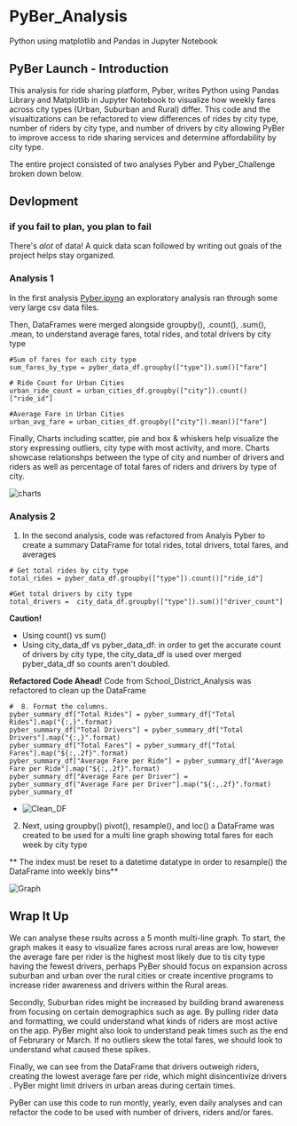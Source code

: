 # PyBer_Analysis
Python using matplotlib and Pandas in Jupyter Notebook

## PyBer Launch - Introduction
This analysis for ride sharing platform, Pyber, writes Python using Pandas Library and Matplotlib in Jupyter Notebook to visualize how weekly fares across city types (Urban, Suburban and Rural) differ. This code and the visualtizations can be refactored to view differences of rides by city type, number of riders by city type, and number of drivers by city allowing PyBer to improve access to ride sharing services and determine affordability by city type.

The entire project consisted of two analyses Pyber and Pyber_Challenge broken down below.

## Devlopment
### if you fail to plan, you plan to fail
There's _alot_ of data! A quick data scan followed by writing out goals of the project helps stay organized. 

### Analysis 1
In the first analysis [Pyber.ipyng](http://localhost:8888/notebooks/PyBer_Analysis/Pyber.ipynb) an exploratory analysis ran through some very large csv data files.

Then, DataFrames were merged alongside groupby(), .count(), .sum(), .mean, to understand average fares, total rides, and total drivers by city type

```
#Sum of fares for each city type
sum_fares_by_type = pyber_data_df.groupby(["type"]).sum()["fare"]

# Ride Count for Urban Cities
urban_ride_count = urban_cities_df.groupby(["city"]).count()["ride_id"]

#Average Fare in Urban Cities
urban_avg_fare = urban_cities_df.groupby(["city"]).mean()["fare"]

```

Finally, Charts including scatter, pie and box & whiskers help visualize the story expressing outliers, city type with most activity, and more. Charts showcase relationshps between the type of city and number of drivers and riders as well as percentage of total fares of riders and drivers by type of city.


![charts](https://user-images.githubusercontent.com/79612565/115090829-c32caf00-9eca-11eb-95ba-50adc3868ac8.png)

### Analysis 2
1. In the second analysis, code was refactored from Analyis Pyber to create a summary DataFrame for total rides, total drivers, total fares, and averages

```
# Get total rides by city type
total_rides = pyber_data_df.groupby(["type"]).count()["ride_id"]

#Get total drivers by city type
total_drivers =  city_data_df.groupby(["type"]).sum()["driver_count"]

```

**Caution!** 
- Using count() vs sum()
- Using city_data_df vs pyber_data_df: in order to get the accurate count of drivers by city type, the city_data_df is used over merged pyber_data_df so counts aren't doubled.

**Refactored Code Ahead!** Code from School_District_Analysis was refactored to clean up the DataFrame

```
#  8. Format the columns.
pyber_summary_df["Total Rides"] = pyber_summary_df["Total Rides"].map("{:,}".format)
pyber_summary_df["Total Drivers"] = pyber_summary_df["Total Drivers"].map("{:,}".format)
pyber_summary_df["Total Fares"] = pyber_summary_df["Total Fares"].map("${:,.2f}".format)
pyber_summary_df["Average Fare per Ride"] = pyber_summary_df["Average Fare per Ride"].map("${:,.2f}".format)
pyber_summary_df["Average Fare per Driver"] = pyber_summary_df["Average Fare per Driver"].map("${:,.2f}".format)
pyber_summary_df
```

- ![Clean_DF](https://user-images.githubusercontent.com/79612565/115090845-d2136180-9eca-11eb-977d-ad78abf04781.png)

2. Next, using groupby() pivot(), resample(), and loc() a  DataFrame was created to be used for a multi line graph showing total fares for each week by city type 

** The index must be reset to a datetime datatype in order to resample() the DataFrame into weekly bins**

![Graph](https://user-images.githubusercontent.com/79612565/115090792-a8f2d100-9eca-11eb-8fcf-21565c52af1a.png)


## Wrap It Up
We can analyse these rsults across a 5 month multi-line graph. To start, the graph makes it easy to visualize fares across rural areas are low, however the average fare per rider is the highest most likely due to tis city type having the fewest drivers, perhaps PyBer should focus on expansion across suburban and urban over the rural cities or create incentive programs to increase rider awareness and drivers within the Rural areas.


Secondly, Suburban rides might be increased by building brand awareness from focusing on certain demographics such as age. By pulling rider data and formatting, we could understand what kinds of riders are most active on the app. PyBer might also look to understand peak times such as the end of Februrary or March. If no outliers skew the total fares, we should look to understand what caused these spikes.  

Finally, we can see from the DataFrame that drivers outweigh riders, creating the lowest average fare per ride, which might disincentivize drivers . PyBer might limit drivers in urban areas during certain times.

PyBer can use this code to run montly, yearly, even daily analyses and can refactor the code to be used with number  of drivers, riders and/or fares.
